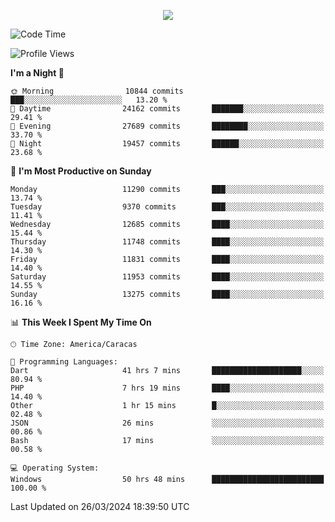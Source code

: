 <p align="center">
  <a href="http://www.github.com/thevacs">
    <img src="https://github-readme-streak-stats.herokuapp.com/?user=thevacs&stroke=ffffff&background=1c1917&ring=0891b2&fire=0891b2&currStreakNum=ffffff&currStreakLabel=0891b2&sideNums=ffffff&sideLabels=ffffff&dates=ffffff&hide_border=true" />
  </a>
</p>

<!--START_SECTION:waka-->
![Code Time](http://img.shields.io/badge/Code%20Time-2%2C239%20hrs%2058%20mins-blue)

![Profile Views](http://img.shields.io/badge/Profile%20Views-4-blue)

**I'm a Night 🦉** 

```text
🌞 Morning                10844 commits       ███░░░░░░░░░░░░░░░░░░░░░░   13.20 % 
🌆 Daytime                24162 commits       ███████░░░░░░░░░░░░░░░░░░   29.41 % 
🌃 Evening                27689 commits       ████████░░░░░░░░░░░░░░░░░   33.70 % 
🌙 Night                  19457 commits       ██████░░░░░░░░░░░░░░░░░░░   23.68 % 
```
📅 **I'm Most Productive on Sunday** 

```text
Monday                   11290 commits       ███░░░░░░░░░░░░░░░░░░░░░░   13.74 % 
Tuesday                  9370 commits        ███░░░░░░░░░░░░░░░░░░░░░░   11.41 % 
Wednesday                12685 commits       ████░░░░░░░░░░░░░░░░░░░░░   15.44 % 
Thursday                 11748 commits       ████░░░░░░░░░░░░░░░░░░░░░   14.30 % 
Friday                   11831 commits       ████░░░░░░░░░░░░░░░░░░░░░   14.40 % 
Saturday                 11953 commits       ████░░░░░░░░░░░░░░░░░░░░░   14.55 % 
Sunday                   13275 commits       ████░░░░░░░░░░░░░░░░░░░░░   16.16 % 
```


📊 **This Week I Spent My Time On** 

```text
🕑︎ Time Zone: America/Caracas

💬 Programming Languages: 
Dart                     41 hrs 7 mins       ████████████████████░░░░░   80.94 % 
PHP                      7 hrs 19 mins       ████░░░░░░░░░░░░░░░░░░░░░   14.40 % 
Other                    1 hr 15 mins        █░░░░░░░░░░░░░░░░░░░░░░░░   02.48 % 
JSON                     26 mins             ░░░░░░░░░░░░░░░░░░░░░░░░░   00.86 % 
Bash                     17 mins             ░░░░░░░░░░░░░░░░░░░░░░░░░   00.58 % 

💻 Operating System: 
Windows                  50 hrs 48 mins      █████████████████████████   100.00 % 
```


 Last Updated on 26/03/2024 18:39:50 UTC
<!--END_SECTION:waka-->
